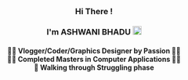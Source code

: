 <h3 align="center"> 

<br>
Hi There ! <br>     
<br> I'm  <b>ASHWANI BHADU</b> </a><img width="18px" src="https://github.com/shu6h4m/Resources/blob/main/verified.svg"/></h2>  

<h4 align="center">

👨‍💻 Vlogger/Coder/Graphics Designer by Passion 👨‍💻 <br> 
👨‍🎓 Completed Masters in Computer Applications   👨‍🎓 </br>🚧 Walking through Struggling phase</h4>
        

